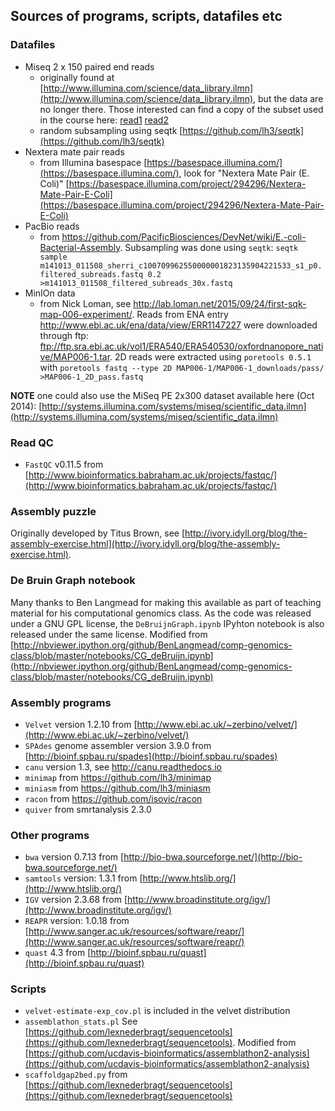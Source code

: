 
## Sources of programs, scripts, datafiles etc

### Datafiles

* Miseq 2 x 150 paired end reads
  * originally found at [http://www.illumina.com/science/data_library.ilmn](http://www.illumina.com/science/data_library.ilmn), but the data are no longer there. Those interested can find a copy of the subset used in the course here: [read1](https://www.dropbox.com/s/kopguhd9z2ffbf6/MiSeq_Ecoli_MG1655_50x_R1.fastq) [read2](https://www.dropbox.com/s/i99h7dnaq61hrrc/MiSeq_Ecoli_MG1655_50x_R2.fastq)
  * random subsampling using seqtk [https://github.com/lh3/seqtk](https://github.com/lh3/seqtk)
* Nextera mate pair reads
  * from Illumina basespace [https://basespace.illumina.com/‎](https://basespace.illumina.com/‎), look for "Nextera Mate Pair (E. Coli)" [https://basespace.illumina.com/project/294296/Nextera-Mate-Pair-E-Coli](https://basespace.illumina.com/project/294296/Nextera-Mate-Pair-E-Coli)
* PacBio reads
  * from <https://github.com/PacificBiosciences/DevNet/wiki/E.-coli-Bacterial-Assembly>. Subsampling was done using `seqtk`: `seqtk sample m141013_011508_sherri_c100709962550000001823135904221533_s1_p0.filtered_subreads.fastq 0.2 >m141013_011508_filtered_subreads_30x.fastq`
* MinIOn data
  * from Nick Loman, see <http://lab.loman.net/2015/09/24/first-sqk-map-006-experiment/>. Reads from ENA entry <http://www.ebi.ac.uk/ena/data/view/ERR1147227> were downloaded through ftp: <ftp://ftp.sra.ebi.ac.uk/vol1/ERA540/ERA540530/oxfordnanopore_native/MAP006-1.tar>. 2D reads were extracted using `poretools 0.5.1` with `poretools fastq --type 2D MAP006-1/MAP006-1_downloads/pass/ >MAP006-1_2D_pass.fastq`

  
**NOTE** one could also use the MiSeq PE 2x300 dataset available here (Oct 2014): [http://systems.illumina.com/systems/miseq/scientific_data.ilmn](http://systems.illumina.com/systems/miseq/scientific_data.ilmn)

### Read QC

* `FastQC` v0.11.5 from [http://www.bioinformatics.babraham.ac.uk/projects/fastqc/](http://www.bioinformatics.babraham.ac.uk/projects/fastqc/)

### Assembly puzzle
Originally developed by Titus Brown, see [http://ivory.idyll.org/blog/the-assembly-exercise.html](http://ivory.idyll.org/blog/the-assembly-exercise.html).

### De Bruin Graph notebook
Many thanks to Ben Langmead for making this available as part of teaching material for his computational genomics class. As the code was released under a GNU GPL license, the `DeBruijnGraph.ipynb` IPyhton notebook is also released under the same license.
Modified from  [http://nbviewer.ipython.org/github/BenLangmead/comp-genomics-class/blob/master/notebooks/CG_deBruijn.ipynb](http://nbviewer.ipython.org/github/BenLangmead/comp-genomics-class/blob/master/notebooks/CG_deBruijn.ipynb)


### Assembly programs

* `Velvet` version 1.2.10 from [http://www.ebi.ac.uk/~zerbino/velvet/](http://www.ebi.ac.uk/~zerbino/velvet/)
* `SPAdes` genome assembler version 3.9.0 from [http://bioinf.spbau.ru/spades](http://bioinf.spbau.ru/spades)
* `canu` version 1.3, see <http://canu.readthedocs.io>
* `minimap` from <https://github.com/lh3/minimap>
* `miniasm` from <https://github.com/lh3/miniasm>
* `racon` from <https://github.com/isovic/racon>
* `quiver` from smrtanalysis 2.3.0 

### Other programs

* `bwa` version 0.7.13 from [http://bio-bwa.sourceforge.net/](http://bio-bwa.sourceforge.net/)
* `samtools` version: 1.3.1 from [http://www.htslib.org/](http://www.htslib.org/)
* `IGV` version 2.3.68 from [http://www.broadinstitute.org/igv/](http://www.broadinstitute.org/igv/)
* `REAPR` version: 1.0.18 from [http://www.sanger.ac.uk/resources/software/reapr/](http://www.sanger.ac.uk/resources/software/reapr/)
* `quast` 4.3 from [http://bioinf.spbau.ru/quast](http://bioinf.spbau.ru/quast)

### Scripts

* `velvet-estimate-exp_cov.pl` is included in the velvet distribution
* `assemblathon_stats.pl` See [https://github.com/lexnederbragt/sequencetools](https://github.com/lexnederbragt/sequencetools). Modified from [https://github.com/ucdavis-bioinformatics/assemblathon2-analysis](https://github.com/ucdavis-bioinformatics/assemblathon2-analysis)
* `scaffoldgap2bed.py` from [https://github.com/lexnederbragt/sequencetools](https://github.com/lexnederbragt/sequencetools)
